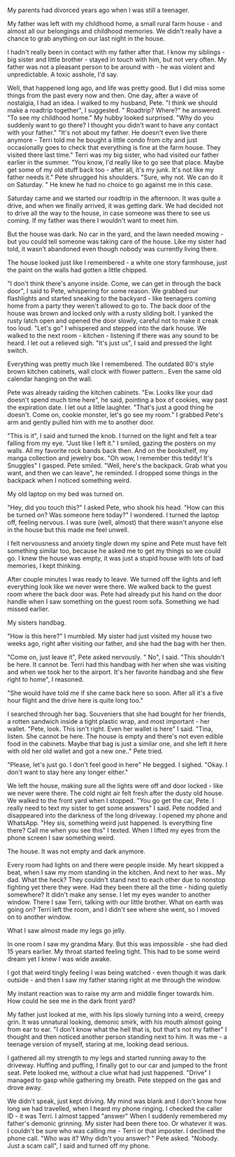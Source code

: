 My parents had divorced years ago when I was still a teenager. 

My father was left with my childhood home, a small rural farm house - and almost all our belongings and childhood memories. We didn't really have a chance to grab anything on our last night in the house. 

I hadn't really been in contact with my father after that. I know my siblings - big sister and little brother - stayed in touch with him, but not very often.
My father was not a pleasant person to be around with - he was violent and unpredictable. 
A toxic asshole, I'd say. 

Well, that happened long ago, and life was pretty good. But I did miss some things from the past every now and then.
One day, after a wave of nostalgia, I had an idea. 
I walked to my husband, Pete. 
"I think we should make a roadtrip together", I suggested. " Roadtrip? Where?" he answered.
 "To see my childhood home." 
My hubby looked surprised. "Why do you suddenly want to go there? I thought you didn't want to have any contact with your father."
"It's not about my father. He doesn't even live there anymore - Terri told me he bought a little condo from city and just occasionally goes to check that everything is fine at the farm house. They visited there last time."
 Terri was my big sister, who had visited our father earlier in the summer. 
"You know, I'd really like to go see that place. Maybe get some of my old stuff back too - after all, it's my junk. It's not like my father needs it."
Pete shrugged his shoulders. "Sure, why not. We can do it on Saturday. " He knew he had no choice to go against me in this case. 

Saturday came and we started our roadtrip in the afternoon. 
It was quite a drive, and when we finally arrived, it was getting dark. 
We had decided not to drive all the way to the house, in case someone was there to see us coming. 
If my father was there I wouldn't want to meet him. 

But the house was dark. No car in the yard, and the lawn needed mowing - but you could tell someone was taking care of the house. 
Like my sister had told, it wasn't abandoned even though nobody was currently living there. 

The house looked just like I remembered - a white one story farmhouse, just the paint on the walls had gotten a little chipped. 

"I don't think there's anyone inside. Come, we can get in through the back door", I said to Pete, whispering for some reason. 
We grabbed our flashlights and started sneaking to the backyard - like teenagers coming home from a party they weren't allowed to go to. 
The back door of the house was brown and locked only with a rusty sliding bolt.
 I yanked the rusty latch open and opened the door slowly, careful not to make it creak too loud. 
"Let's go" I whispered and stepped into the dark house. We walked to the next room - kitchen - listening if there was any sound to be heard. 
I let out a relieved sigh. 
"It's just us", I said and pressed the light switch. 

Everything was pretty much like I remembered. 
The outdated 80's style brown kitchen cabinets, wall clock with flower pattern.. 
Even the same old calendar hanging on the wall.

 Pete was already raiding the kitchen cabinets. "Ew. Looks like your dad doesn't spend much time here", he said, pointing a box of cookies, way past the expiration date. 
I let out a little laughter. "That's just a good thing he doesn't. Come on, cookie monster, let's go see my room."
 I grabbed Pete's arm and gently pulled him with me to another door.

 "This is it", I said and turned the knob. I turned on the light and felt a tear falling from my eye. "Just like I left it." I smiled, gazing the posters on my walls. All my favorite rock bands back then. 
And on the bookshelf, my manga collection and jewelry box. "Oh wow, I remember this teddy! It's Snuggles" I gasped. Pete smiled. 
"Well, here's the backpack. Grab what you want, and then we can leave", he reminded. 
I dropped some things in the backpack when I noticed something weird. 

My old laptop on my bed was turned on. 

"Hey, did you touch this?" I asked Pete, who shook his head. "How can this be turned on? Was someone here today?" I wondered.
 I turned the laptop off, feeling nervous.
 I was sure (well, almost) that there wasn't anyone else in the house but this made me feel unwell.

 I felt nervousness and anxiety tingle down my spine and Pete must have felt something similar too, because he asked me to get my things so we could go.
 I knew the house was empty, it was just a stupid house with lots of bad memories, I kept thinking. 

After couple minutes I was ready to leave. We turned off the lights and left everything look like we never were there. 
We walked back to the guest room where the back door was.
 Pete had already put his hand on the door handle when I saw something on the guest room sofa. Something we had missed earlier. 

My sisters handbag. 

"How is this here?" I mumbled. My sister had just visited my house two weeks ago, right after visiting our father, and she had the bag with her then. 

"Come on, just leave it", Pete asked nervously. 
" No", I said. "This shouldn't be here. It cannot be. Terri had this handbag with her when she was visiting and when we took her to the airport. It's her favorite handbag and she flew right to home", I reasoned. 

"She would have told me if she came back here so soon. After all it's a five hour flight and the drive here is quite long too."

I searched through her bag. Souveniers that she had bought for her friends, a rotten sandwich inside a tight plastic wrap, and most important - her wallet. 
"Pete, look. This isn't right. Even her wallet is here" I said. "Tina, listen. She cannot be here. The house is empty and there's not even edible food in the cabinets. Maybe that bag is just a similar one, and she left it here with old her old wallet and got a new one.." Pete tried. 

"Please, let's just go. I don't feel good in here" He begged. 
I sighed. "Okay. I don't want to stay here any longer either." 

We left the house, making sure all the lights were off and door locked - like we never were there. 
The cold night air felt fresh after the dusty old house. 
We walked to the front yard when I stopped. "You go get the car, Pete. I really need to text my sister to get some answers" I said. Pete nodded and disappeared into the darkness of the long driveway.
I opened my phone and WhatsApp.
 "Hey sis, something weird just happened. Is everything fine there? Call me when you see this" I texted. When I lifted my eyes from the phone screen I saw something weird. 

The house.
 It was not empty and dark anymore. 

Every room had lights on and there were people inside. 
My heart skipped a beat, when I saw my mom standing in the kitchen. And next to her was.. My dad. What the heck? 
They couldn't stand next to each other due to nonstop fighting yet there they were. Had they been there all the time - hiding quietly somewhere? It didn't make any sense. 
I let my eyes wander to another window. There I saw Terri, talking with our little brother. What on earth was going on? Terri left the room, and I didn't see where she went, so I moved on to another window. 

What I saw almost made my legs go jelly.

In one room I saw my grandma Mary. But this was impossible - she had died 15 years earlier. 
My throat started feeling tight. This had to be some weird dream yet I knew I was wide awake.

I got that weird tingly feeling I was being watched - even though it was dark outside - and then I saw my father staring right at me through the window.

 My instant reaction was to raise my arm and middle finger towards him.
 How could he see me in the dark front yard? 

My father just looked at me, with his lips slowly turning into a weird, creepy grin.
 It was unnatural looking, demonic smirk, with his mouth almost going from ear to ear. 
"I don't know what the hell that is, but that's not my father" I thought and then noticed another person standing next to him. 
It was me - a teenage version of myself, staring at me, looking dead serious. 

I gathered all my strength to my legs and started running away to the driveway. 
Huffing and puffing, I finally got to our car and jumped to the front seat. 
Pete looked me, without a clue what had just happened. "Drive" I managed to gasp while gathering my breath. Pete stepped on the gas and drove away. 

We didn't speak, just kept driving. 
My mind was blank and I don't know how long we had travelled, when I heard my phone ringing. 
I checked the caller ID - it was Terri. 
I almost tapped "answer" When I suddenly remembered my father's demonic grinning. 
My sister had been there too. Or whatever it was. 
I couldn't be sure who was calling me - Terri or that imposter. 
I declined the phone call. 
"Who was it? Why didn't you answer? " Pete asked. 
"Nobody. Just a scam call", I said and turned off my phone.